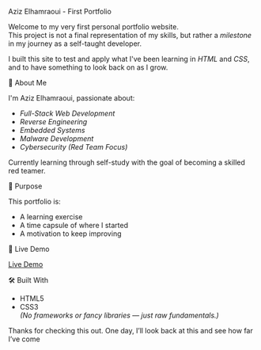 
Aziz Elhamraoui - First Portfolio

Welcome to my very first personal portfolio website.  
This project is not a final representation of my skills, but rather a *milestone* in my journey as a self-taught developer.

I built this site to test and apply what I've been learning in *HTML* and *CSS*, and to have something to look back on as I grow.

🧠 About Me

I'm Aziz Elhamraoui, passionate about:
- *Full-Stack Web Development*
- *Reverse Engineering*
- *Embedded Systems*
- *Malware Development*
- *Cybersecurity (Red Team Focus)*

Currently learning through self-study with the goal of becoming a skilled red teamer.

🎯 Purpose

This portfolio is:
- A learning exercise
- A time capsule of where I started
- A motivation to keep improving

🔗 Live Demo

<a href="https://uyviiq.github.io/portfolio/" target="_blank">Live Demo</a>

🛠 Built With

- HTML5  
- CSS3  
*(No frameworks or fancy libraries — just raw fundamentals.)*

Thanks for checking this out. One day, I’ll look back at this and see how far I’ve come